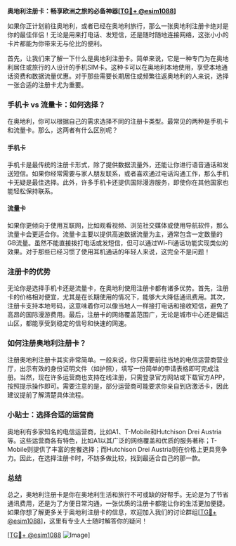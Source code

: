 **奥地利注册卡：畅享欧洲之旅的必备神器[[TG💪+ @esim1088](https://t.me/s/esim1088)]**

如果你正计划前往奥地利，或者已经在奥地利旅行，那么一张奥地利注册卡绝对是你的最佳伴侣！无论是用来打电话、发短信，还是随时随地连接网络，这张小小的卡片都能为你带来无与伦比的便利。

首先，让我们来了解一下什么是奥地利注册卡。简单来说，它是一种专门为在奥地利居住或旅行的人设计的手机SIM卡。这种卡可以在奥地利本地使用，享受本地通话资费和数据流量优惠。对于那些需要长期居住或频繁往返奥地利的人来说，选择一张合适的注册卡尤为重要。

### 手机卡 vs 流量卡：如何选择？

在奥地利，你可以根据自己的需求选择不同的注册卡类型。最常见的两种是手机卡和流量卡。那么，这两者有什么区别呢？

#### 手机卡

手机卡是最传统的注册卡形式，除了提供数据流量外，还能让你进行语音通话和发送短信。如果你经常需要与家人朋友联系，或者喜欢通过电话沟通工作，那么手机卡无疑是最佳选择。此外，许多手机卡还提供国际漫游服务，即使你在其他国家也能轻松保持联系。

#### 流量卡

如果你更倾向于使用互联网，比如观看视频、浏览社交媒体或使用导航软件，那么流量卡会更适合你。流量卡主要以提供高速数据流量为主，通常包含一定数量的GB流量。虽然不能直接拨打电话或发短信，但可以通过Wi-Fi通话功能实现类似的效果。对于那些已经习惯了使用耳机通话的年轻人来说，这完全不是问题！

### 注册卡的优势

无论你是选择手机卡还是流量卡，在奥地利使用注册卡都有诸多优势。首先，注册卡的价格相对便宜，尤其是在长期使用的情况下，能够大大降低通讯费用。其次，注册卡支持本地号码，这意味着你可以像当地人一样接打电话和接收短信，避免了高昂的国际漫游费用。最后，注册卡的网络覆盖范围广，无论是城市中心还是偏远山区，都能享受到稳定的信号和快速的网速。

### 如何注册奥地利注册卡？

注册奥地利注册卡其实非常简单。一般来说，你只需要前往当地的电信运营商营业厅，出示有效的身份证明文件（如护照），填写一份简单的申请表格即可完成注册。当然，现在许多运营商也支持在线注册，只需登录官方网站或下载官方APP，按照提示操作即可。需要注意的是，部分运营商可能要求你亲自到店激活卡，因此建议提前了解清楚具体流程。

### 小贴士：选择合适的运营商

奥地利有多家知名的电信运营商，比如A1、T-Mobile和Hutchison Drei Austria等。这些运营商各有特色，比如A1以其广泛的网络覆盖和优质的服务著称；T-Mobile则提供了丰富的套餐选择；而Hutchison Drei Austria则在价格上更具竞争力。因此，在选择注册卡时，不妨多做比较，找到最适合自己的那一款。

### 总结

总之，奥地利注册卡是你在奥地利生活和旅行不可或缺的好帮手。无论是为了节省通讯费用，还是为了方便日常沟通，一张优质的注册卡都能让你的生活更加便捷。如果你想了解更多关于奥地利注册卡的信息，欢迎加入我们的讨论群组[[TG💪+ @esim1088](https://t.me/s/esim1088)]，这里有专业人士随时解答你的疑问！

[[TG💪+ @esim1088](https://t.me/s/esim1088) ![Image](https://i.postimg.cc/4NQfJmqS/Snipaste-2025-05-13-00-14-12.png)]